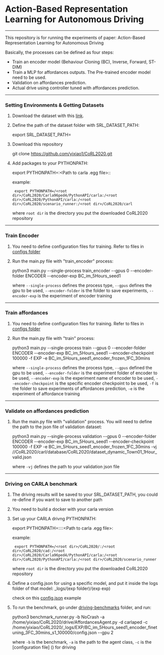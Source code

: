 # Action-Based Representation Learning for Autonomous Driving

-------------------------------------------------------------
This repository is for running the experiments of paper: Action-Based Representation Learning for Autonomous Driving

Basically, the processes can be defined as four steps:

 * Train an encoder model (Behaviour Cloning (BC), Inverse, Forward, ST-DIM)
 * Train a MLP for affordances outputs. The Pre-trained encoder model need to be used.
 * Validation on affordances prediction.
 * Actual drive using controller tuned with affordances prediction.

-------------------------------------------------------------
### Setting Environments & Getting Datasets

1. Download the dataset with this [link]().

2. Define the path of the dataset folder with SRL_DATASET_PATH:

    export SRL_DATASET_PATH=<Path to where your datasets are>

3. Download this repository

    git clone https://github.com/yixiao1/CoRL2020.git

2. Add packages to your PYTHONPATH:

    export PYTHONPATH=<Path to carla>:<Path to carla .egg file>:<Path to scenario_runner>:<Path to cexp>

    example:

        export PYTHONPATH=/<root dir>/CoRL2020/Carla96ped4/PythonAPI/carla:/<root dir>/CoRL2020/PythonAPI/carla:/<root dir>/CoRL2020/scenario_runner:/<root dir>/CoRL2020/carl

    where `root dir` is the directory you put the downloaded CoRL2020 repository

-------------------------------------------------------------
### Train Encoder

1. You need to define configuration files for training. Refer to files in [configs folder]()

2. Run the main.py file with "train_encoder" process:

   python3 main.py --single-process train_encoder --gpus 0 --encoder-folder ENCODER --encoder-exp BC_im_5Hours_seed1

   where `--single-process` defines the process type, `--gpus` defines the gpu to be used, `--encoder-folder` is the folder to save experiments, `--encoder-exp` is the experiment of encoder training

-------------------------------------------------------------
### Train affordances

1. You need to define configuration files for training. Refer to files in [configs folder]()

2. Run the main.py file with "train" process:

   python3 main.py --single-process train --gpus 0 --encoder-folder ENCODER --encoder-exp BC_im_5Hours_seed1 --encoder-checkpoint 100000 -f EXP -e BC_im_5Hours_seed1_encoder_frozen_1FC_30mins

   where `--single-process` defines the process type, `--gpus` defined the gpu to be used, `--encoder-folder` is the experiment folder of encoder to be used, `--encoder-exp` is the experiment name of encoder to be used, `--encoder-checkpoint` is the specific encoder checkpoint to be used, `-f` is the folder to save experiments of affordances prediction, `-e` is the experiment of affordance training

-------------------------------------------------------------
### Validate on affordances prediction

1. Run the main.py file with "validation" process. You will need to define the path to the json file of validation dataset:

    python3 main.py --single-process validation --gpus 0 --encoder-folder ENCODER --encoder-exp BC_im_5Hours_seed1 --encoder-checkpoint 100000 -f EXP -e BC_im_5Hours_seed1_encoder_frozen_1FC_30mins -vj /<root dir>/CoRL2020/carl/database/CoRL2020/dataset_dynamic_Town01_1Hour_valid.json

    where `-vj` defines the path to your validation json file

-------------------------------------------------------------
### Driving on CARLA benchmark

1. The driving results will be saved to your SRL_DATASET_PATH, you could re-define if you want to save to another path

2. You need to build a docker with your carla version

3. Set up your CARLA drivng PYTHONPATH:

    export PYTHONPATH=<Path to CoRL2020 repository>:<Path to cad>:<Path to carla>::<Path to carla .egg file>:<Path to scenario_runner>

    example:

        export PYTHONPATH=/<root dir>/CoRL2020/:/<root dir>/CoRL2020/cad:/<root dir>/CoRL2020/Carla96ped4/PythonAPI/carla:/<root dir>/CoRL2020/PythonAPI/carla:/<root dir>/CoRL2020/scenario_runner

    where `root dir` is the directory you put the downloaded CoRL2020 repository


4. Define a config.json for using a specific model, and put it inside the logs folder of that model: _logs/(exp folder)/(exp exp)

   check on this [config.json]() example

5. To run the benchmark, go under [driving-benchmarks]() folder, and run:

    python3 benchmark_runner.py -b NoCrash -a /home/yixiao/CoRL2020/drive/AffordancesAgent.py -d carlaped -c /home/yixiao/CoRL2020/_logs/EXP/BC_im_5Hours_seed1_encoder_finetuning_3FC_30mins_s1_100000/config.json --gpu 2

    where `-b` is the benchmark, `-a` is the path to the agent class, `-c` is the [configuration file] () for driving
